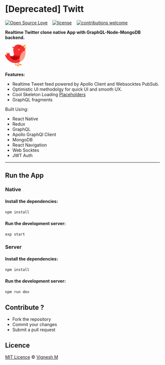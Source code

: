# [Deprecated] Twitt

[![Open Source Love](https://badges.frapsoft.com/os/v2/open-source.svg?v=102)](https://github.com/vigzmv/twitt)
&nbsp;&nbsp;
[![license](https://img.shields.io/github/license/mashape/apistatus.svg)](https://github.com/vigzmv/twitt)
&nbsp;&nbsp;
[![contributions welcome](https://img.shields.io/badge/contributions-welcome-brightgreen.svg?style=flat)](https://github.com/vigzmv/twitt)



**Realtime Twitter clone native App with GraphQL-Node-MongoDB backend.**

<img src="./mobile/assets/icons/loading-icon.png" alt="drawing" width="70px"/>

**Features:**

- Realtime Tweet feed powered by Apollo Client and Websocktes PubSub.
- Optimistic UI methodolgy for quick UI and smooth UX.
- Cool Skeleton Loading [Placeholders](https://cloudcannon.com/deconstructions/2014/11/15/facebook-content-placeholder-deconstruction.html)
- GraphQL fragments

Built Using:

* React Native
* Redux
* GraphQL
* Apollo GraphQl Client
* MongoDB
* React Navigation
* Web Socktes
* JWT Auth


<hr>


## Run the App

### Native

#### Install the dependencies:

```sh
npm install
```

#### Run the development server:

```sh
exp start
```

### Server

#### Install the dependencies:

```sh
npm install
```

#### Run the development server:

```sh
npm run dev
```

## Contribute ?

* Fork the repository
* Commit your changes
* Submit a pull request

## Licence

[MIT Licence](https://github.com/vigzmv/twitt/blob/master/LICENSE) ©
[Vignesh M](https://vigneshm.com)